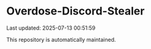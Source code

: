 # Overdose-Discord-Stealer

Last updated: 2025-07-13 00:51:59

This repository is automatically maintained.
